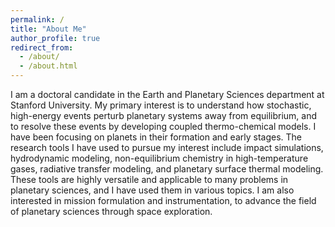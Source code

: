 ```yaml
---
permalink: /
title: "About Me"
author_profile: true
redirect_from: 
  - /about/
  - /about.html
---
```


I am a doctoral candidate in the Earth and Planetary Sciences department at Stanford University. My primary interest is to understand how stochastic, high-energy events perturb planetary systems away from equilibrium, and to resolve these events by developing coupled thermo-chemical models. I have been focusing on planets in their formation and early stages. The research tools I have used to pursue my interest include impact simulations, hydrodynamic modeling, non-equilibrium chemistry in high-temperature gases, radiative transfer modeling, and planetary surface thermal modeling. These tools are highly versatile and applicable to many problems in planetary sciences, and I have used them in various topics.
I am also interested in mission formulation and instrumentation, to advance the field of planetary sciences through space exploration.
